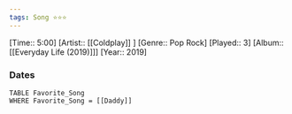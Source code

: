```yaml
---
tags: Song ⭐⭐⭐ 
---
```

[Time:: 5:00]
[Artist:: [[Coldplay]] ]
[Genre:: Pop Rock]
[Played:: 3]
[Album:: [[Everyday Life (2019)]]]
[Year:: 2019]
### Dates
````dataview
TABLE Favorite_Song
WHERE Favorite_Song = [[Daddy]]
````